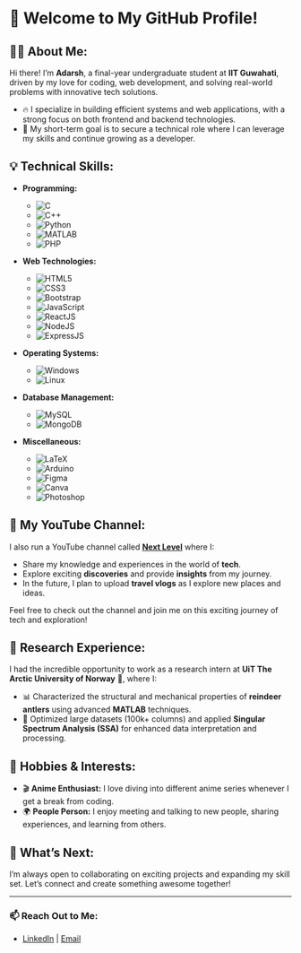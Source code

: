 # 👋 Welcome to My GitHub Profile!

## 👨‍💻 **About Me:**
Hi there! I’m **Adarsh**, a final-year undergraduate student at **IIT Guwahati**, driven by my love for coding, web development, and solving real-world problems with innovative tech solutions.

- 🔥 I specialize in building efficient systems and web applications, with a strong focus on both frontend and backend technologies.
- 🎯 My short-term goal is to secure a technical role where I can leverage my skills and continue growing as a developer.

## 💡 **Technical Skills:**
- **Programming:**
  - ![C](https://img.shields.io/badge/-C-00599C?logo=c&logoColor=white)
  - ![C++](https://img.shields.io/badge/-C++-00599C?logo=c%2B%2B&logoColor=white)
  - ![Python](https://img.shields.io/badge/-Python-3776AB?logo=python&logoColor=white)
  - ![MATLAB](https://img.shields.io/badge/-MATLAB-0076A8?logo=mathworks&logoColor=white)
  - ![PHP](https://img.shields.io/badge/-PHP-777BB4?logo=php&logoColor=white)

- **Web Technologies:**
  - ![HTML5](https://img.shields.io/badge/-HTML5-E34F26?logo=html5&logoColor=white)
  - ![CSS3](https://img.shields.io/badge/-CSS3-1572B6?logo=css3&logoColor=white)
  - ![Bootstrap](https://img.shields.io/badge/-Bootstrap-563D7C?logo=bootstrap&logoColor=white)
  - ![JavaScript](https://img.shields.io/badge/-JavaScript-F7DF1E?logo=javascript&logoColor=black)
  - ![ReactJS](https://img.shields.io/badge/-React-61DAFB?logo=react&logoColor=white)
  - ![NodeJS](https://img.shields.io/badge/-Node.js-339933?logo=node.js&logoColor=white)
  - ![ExpressJS](https://img.shields.io/badge/-Express.js-000000?logo=express&logoColor=white)

- **Operating Systems:**
  - ![Windows](https://img.shields.io/badge/-Windows-0078D6?logo=windows&logoColor=white)
  - ![Linux](https://img.shields.io/badge/-Linux-FCC624?logo=linux&logoColor=black)

- **Database Management:**
  - ![MySQL](https://img.shields.io/badge/-MySQL-4479A1?logo=mysql&logoColor=white)
  - ![MongoDB](https://img.shields.io/badge/-MongoDB-47A248?logo=mongodb&logoColor=white)

- **Miscellaneous:**
  - ![LaTeX](https://img.shields.io/badge/-LaTeX-3FBF7F?logo=latex&logoColor=white)
  - ![Arduino](https://img.shields.io/badge/-Arduino-00979D?logo=arduino&logoColor=white)
  - ![Figma](https://img.shields.io/badge/-Figma-F24E1E?logo=figma&logoColor=white)
  - ![Canva](https://img.shields.io/badge/-Canva-00C4CC?logo=canva&logoColor=white)
  - ![Photoshop](https://img.shields.io/badge/-Photoshop-26C6DA?logo=adobephotoshop&logoColor=white)

## 🎥 **My YouTube Channel:**
I also run a YouTube channel called **[Next Level](https://www.youtube.com/@blazeblitzed)** where I:
- Share my knowledge and experiences in the world of **tech**.
- Explore exciting **discoveries** and provide **insights** from my journey.
- In the future, I plan to upload **travel vlogs** as I explore new places and ideas.

Feel free to check out the channel and join me on this exciting journey of tech and exploration!

## 🔬 **Research Experience:**
I had the incredible opportunity to work as a research intern at **UiT The Arctic University of Norway** 🧊, where I:
- 📊 Characterized the structural and mechanical properties of **reindeer antlers** using advanced **MATLAB** techniques.
- 🚀 Optimized large datasets (100k+ columns) and applied **Singular Spectrum Analysis (SSA)** for enhanced data interpretation and processing.

## 🌟 **Hobbies & Interests:**
- 🎬 **Anime Enthusiast:** I love diving into different anime series whenever I get a break from coding.
- 🌍 **People Person:** I enjoy meeting and talking to new people, sharing experiences, and learning from others.

## 🚀 **What’s Next:**
I’m always open to collaborating on exciting projects and expanding my skill set. Let’s connect and create something awesome together!

---

### 📫 **Reach Out to Me:**
- [LinkedIn](https://www.linkedin.com/in/blazeblitzed/) | [Email](mailto:adarsh123@gmail.com)
